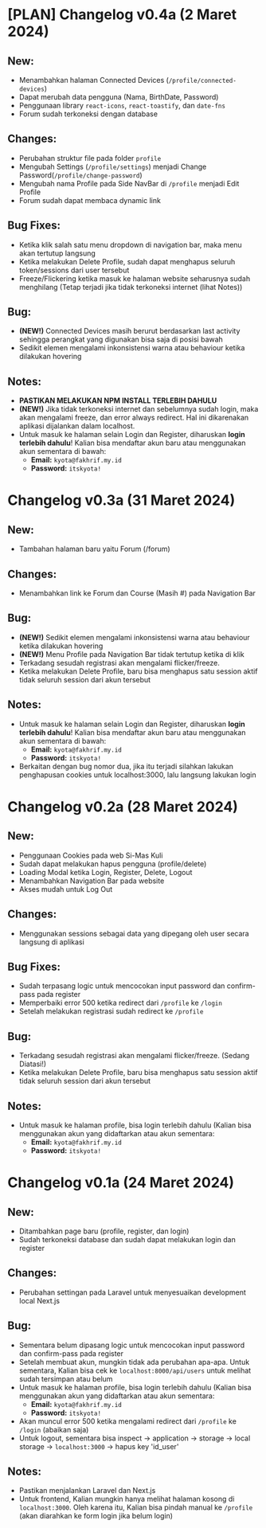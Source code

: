# [PLAN] Changelog v0.4a (2 Maret 2024)

## New:

- Menambahkan halaman Connected Devices (`/profile/connected-devices`)
- Dapat merubah data pengguna (Nama, BirthDate, Password)
- Penggunaan library `react-icons`, `react-toastify`, dan `date-fns`
- Forum sudah terkoneksi dengan database

## Changes:

- Perubahan struktur file pada folder `profile`
- Mengubah Settings (`/profile/settings`) menjadi Change Password(`/profile/change-password`)
- Mengubah nama Profile pada Side NavBar di `/profile` menjadi Edit Profile
- Forum sudah dapat membaca dynamic link

## Bug Fixes:
-   Ketika klik salah satu menu dropdown di navigation bar, maka menu akan tertutup langsung
-   Ketika melakukan Delete Profile, sudah dapat menghapus seluruh token/sessions dari user tersebut
-   Freeze/Flickering ketika masuk ke halaman website seharusnya sudah menghilang (Tetap terjadi jika tidak terkoneksi internet (lihat Notes))

## Bug:

-   **(NEW!)** Connected Devices masih berurut berdasarkan last activity sehingga perangkat yang digunakan bisa saja di posisi bawah
-   Sedikit elemen mengalami inkonsistensi warna atau behaviour ketika dilakukan hovering

## Notes:

-   **PASTIKAN MELAKUKAN NPM INSTALL TERLEBIH DAHULU**
-   **(NEW!)** Jika tidak terkoneksi internet dan sebelumnya sudah login, maka akan mengalami freeze, dan error always redirect. Hal ini dikarenakan aplikasi dijalankan dalam localhost.
-   Untuk masuk ke halaman selain Login dan Register, diharuskan **login terlebih dahulu**! Kalian bisa mendaftar akun baru atau menggunakan akun sementara di bawah:
    -   **Email:** `kyota@fakhrif.my.id`
    -   **Password:** `itskyota!`

# Changelog v0.3a (31 Maret 2024)

## New:

- Tambahan halaman baru yaitu Forum (/forum)

## Changes:

- Menambahkan link ke Forum dan Course (Masih #) pada Navigation Bar

## Bug:

-   **(NEW!)** Sedikit elemen mengalami inkonsistensi warna atau behaviour ketika dilakukan hovering
-   **(NEW!)** Menu Profile pada Navigation Bar tidak tertutup ketika di klik
-   Terkadang sesudah registrasi akan mengalami flicker/freeze.
-   Ketika melakukan Delete Profile, baru bisa menghapus satu session aktif tidak seluruh session dari akun tersebut

## Notes:

-   Untuk masuk ke halaman selain Login dan Register, diharuskan **login terlebih dahulu**! Kalian bisa mendaftar akun baru atau menggunakan akun sementara di bawah:
    -   **Email:** `kyota@fakhrif.my.id`
    -   **Password:** `itskyota!`
-   Berkaitan dengan bug nomor dua, jika itu terjadi silahkan lakukan penghapusan cookies untuk localhost:3000, lalu langsung lakukan login

# Changelog v0.2a (28 Maret 2024)

## New:

-   Penggunaan Cookies pada web Si-Mas Kuli
-   Sudah dapat melakukan hapus pengguna (profile/delete)
-   Loading Modal ketika Login, Register, Delete, Logout
-   Menambahkan Navigation Bar pada website
-   Akses mudah untuk Log Out

## Changes:

-   Menggunakan sessions sebagai data yang dipegang oleh user secara langsung di aplikasi

## Bug Fixes:

-   Sudah terpasang logic untuk mencocokan input password dan confirm-pass pada register
-   Memperbaiki error 500 ketika redirect dari `/profile` ke `/login`
-   Setelah melakukan registrasi sudah redirect ke `/profile`

## Bug:

-   Terkadang sesudah registrasi akan mengalami flicker/freeze. (Sedang Diatasi!)
-   Ketika melakukan Delete Profile, baru bisa menghapus satu session aktif tidak seluruh session dari akun tersebut

## Notes:

-   Untuk masuk ke halaman profile, bisa login terlebih dahulu (Kalian bisa menggunakan akun yang didaftarkan atau akun sementara:
    -   **Email:** `kyota@fakhrif.my.id`
    -   **Password:** `itskyota!`

# Changelog v0.1a (24 Maret 2024)

## New:

-   Ditambahkan page baru (profile, register, dan login)
-   Sudah terkoneksi database dan sudah dapat melakukan login dan register

## Changes:

-   Perubahan settingan pada Laravel untuk menyesuaikan development local Next.js

## Bug:

-   Sementara belum dipasang logic untuk mencocokan input password dan confirm-pass pada register
-   Setelah membuat akun, mungkin tidak ada perubahan apa-apa. Untuk sementara, Kalian bisa cek ke `localhost:8000/api/users` untuk melihat sudah tersimpan atau belum
-   Untuk masuk ke halaman profile, bisa login terlebih dahulu (Kalian bisa menggunakan akun yang didaftarkan atau akun sementara:
    -   **Email:** `kyota@fakhrif.my.id`
    -   **Password:** `itskyota!`
-   Akan muncul error 500 ketika mengalami redirect dari `/profile` ke `/login` (abaikan saja)
-   Untuk logout, sementara bisa inspect -> application -> storage -> local storage -> `localhost:3000` -> hapus key 'id_user'

## Notes:

-   Pastikan menjalankan Laravel dan Next.js
-   Untuk frontend, Kalian mungkin hanya melihat halaman kosong di `localhost:3000`. Oleh karena itu, Kalian bisa pindah manual ke `/profile` (akan diarahkan ke form login jika belum login)
